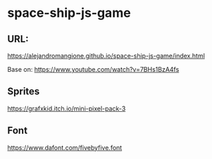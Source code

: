 # space-ship-js-game

## URL:
https://alejandromangione.github.io/space-ship-js-game/index.html

Base on:
https://www.youtube.com/watch?v=7BHs1BzA4fs

## Sprites
https://grafxkid.itch.io/mini-pixel-pack-3

## Font
https://www.dafont.com/fivebyfive.font